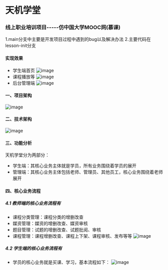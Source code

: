 # 天机学堂
### 线上职业培训项目-----仿中国大学MOOC网(慕课)
1.main分支中主要是开发项目过程中遇到的bug以及解决办法
2.主要代码在lesson-init分支

#### 实现效果
- 学生端首页
  ![image](https://github.com/ldzhang1/tjxt/assets/104254485/6e27998f-e4ee-49ba-b2a9-7569dc0741dd)
- 课程播放等
  ![image](https://github.com/ldzhang1/tjxt/assets/104254485/bea6787f-c559-4ab5-bb08-334bca225ca6)
- 后台管理端
  ![image](https://github.com/ldzhang1/tjxt/assets/104254485/73bf7b65-8045-4153-8cab-25cca366ba38)

#### 一、项目架构
![image](https://github.com/ldzhang1/tjxt/assets/104254485/e626e641-1aae-49fa-acd6-1cbfdb72ba43)

#### 二、技术架构
![image](https://github.com/ldzhang1/tjxt/assets/104254485/9c0d50ac-0f71-4986-99a9-4aee65addf18)

#### 三、功能分析
天机学堂分为两部分：
- 学生端：其核心业务主体就是学员，所有业务围绕着学员的展开
- 管理端：其核心业务主体包括老师、管理员、其他员工，核心业务围绕着老师展开

#### 四、核心业务流程
##### 4.1 教师端的核心业务流程有
- 课程分类管理：课程分类的增删改查
- 媒资管理：媒资的增删改查、媒资审核
- 题目管理：试题的增删改查、试题批阅、审核
- 课程管理：课程增删改查、课程上下架、课程审核、发布等等
![image](https://github.com/ldzhang1/tjxt/assets/104254485/df4df910-a517-44db-b55c-642d777c8c9a)

##### 4.2 学生端的核心业务流程有
- 学员的核心业务就是买课、学习，基本流程如下：
![image](https://github.com/ldzhang1/tjxt/assets/104254485/71f624da-d3eb-4fda-9ebb-4a002014da0f)

